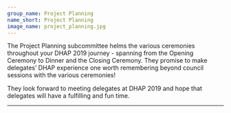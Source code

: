 ```yaml
---
group_name: Project Planning
name_short: Project Planning
image_name: project_planning.jpg
---
```


The Project Planning subcommittee helms the various ceremonies throughout your DHAP 2019 journey - spanning from the Opening Ceremony to Dinner and the Closing Ceremony. They promise to make delegates’ DHAP experience one worth remembering beyond council sessions with the various ceremonies! 

They look forward to meeting delegates at DHAP 2019 and hope that delegates will have a fulfilling and fun time.

---